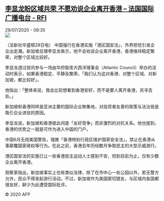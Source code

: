 <!--1596016468000-->
[李显龙盼区域共荣  不愿劝说企业离开香港 – 法国国际广播电台 - RFI](http://www.rfi.fr//cn/contenu/20200729-%E6%9D%8E%E6%98%BE%E9%BE%99%E7%9B%BC%E5%8C%BA%E5%9F%9F%E5%85%B1%E8%8D%A3-%E4%B8%8D%E6%84%BF%E5%8A%9D%E8%AF%B4%E4%BC%81%E4%B8%9A%E7%A6%BB%E5%BC%80%E9%A6%99%E6%B8%AF)
------

<div>29/07/2020 - 08:35</div><img src="https://s.rfi.fr/media/display/5cc6bb72-d169-11ea-925a-005056bff430/w:310/p:16x9/int0011b.200729143501.jpg"><div class="t-content__body u-clearfix"><div class="m-interstitial"></div><p>（法新社华盛顿28日电）    中国强行在香港实施「港区国安法」，外界担忧引发企业出走潮。新加坡总理李显龙表示，他不会劝说企业离开香港，香港维持稳定繁荣，对整个区域比较好。</p><p>    李显龙透过视讯参与一场由华府智库大西洋理事会（Atlantic Council）举办的活动时表示，如果香港稳定、平静及繁荣，「我们认为这对香港、对整个区域、对新加坡，都比较好」。</p><p>    他指出：「整体来说，我会比较想看到香港安好，而不是要人离开香港，另寻去处。」</p><p>    新加坡和香港同样是亚洲主要的国际企业聚集地，对投资者友善的政策与法治皆是吸引企业进驻的原因。</p><p>    李显龙说，新加坡和香港彼此间是「友好竞争」而非激烈的对抗关系。他也提到，香港的优势之一就是可作为进入中国的门户。</p><p>    中国6月无视美国警告，强推「香港特别行政区维护国家安全法」，禁止在香港从事颠覆国家政权等行为。在此之前，香港去年历经数月争取民主的大型示威游行。</p><p>    港区国安法的实施已让一些香港民主运动人士感到不安，但到目前为止，仅有少数企业离开香港。</p><p>    观察家指出，新加坡事实上也有类似法律，除了在市中心一处公园以外，若无警方允许，民众不得发起游行活动。不过，新加坡作为美国密切盟友，与区域内各国都很友好，鲜少为此遭受国际批评。</p><p class="t-copyright">© 2020 AFP</p>        </div>
